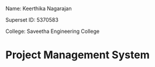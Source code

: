 Name: Keerthika Nagarajan

Superset ID: 5370583

College: Saveetha Engineering College

# Project Management System
